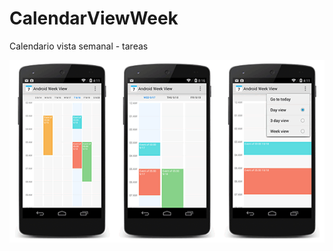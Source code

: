 # CalendarViewWeek
Calendario vista semanal - tareas


![ScreenShot](https://raw.githubusercontent.com/angelmarrugo/CalendarViewWeek/master/calendario-con-vista-semanal-para-android.png)
